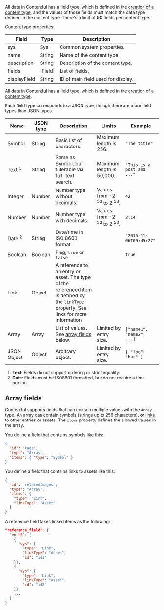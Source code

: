 All data in Contentful has a field type, which is defined in the [creation of a content type](/developers/docs/references/content-management-api/#/reference/content-types/create-a-content-type), and the values of those fields must match the data type defined in the content type. There's a limit of **50** fields per content type.

Content type properties:

Field       |Type        |Description
------------|------------|----------------------------------------------------------
sys         |Sys         |Common system properties.
name        |String      |Name of the content type.
description |String      |Description of the content type.
fields      |\[Field\]   |List of fields.
displayField|String      |ID of main field used for display.

All data in Contentful has a field type, which is defined in the [creation of a content type](https://www.contentful.com/developers/docs/references/content-management-api/#/reference/content-types/create-a-content-type).

Each field type corresponds to a JSON type, though there are more field types than JSON types.

Name |JSON type|Description|Limits|Example
-------|--------------|-----------|------------|------------
Symbol|String|Basic list of characters.|Maximum length is 256.|`"The title"`
Text <sup>1</sup>|String |Same as Symbol, but filterable via full-text search.|Maximum length is 50,000.|`"This is a post and ..."`
Integer|Number|Number type without decimals.|Values from -2 <sup>53</sup> to 2 <sup>53</sup>.|`42`
Number|Number|Number type with decimals.|Values from -2 <sup>53</sup> to 2 <sup>53</sup>.|`3.14`
Date <sup>2</sup>|String|Date/time in ISO 8601 format.||`"2015-11-06T09:45:27"`
Boolean|Boolean|Flag, `true` or `false`||`true`
Link |Object|A reference to an entry or asset. The type of the referenced item is defined by the `linkType` property. See [links](https://www.contentful.com/developers/docs/concepts/links/) for more information|||
Array|Array|List of values. See [array fields](#array-fields) below.|Limited by entry size.|`["name1", "name2", ...]`
JSON Object|Object|Arbitrary object.|Limited by entry size.|`{ "foo": "bar" }`

1. **Text**: Fields do not support ordering or strict equality.
2. **Date**: Fields must be ISO8601 formatted, but do not require a time portion.

## Array fields

Contentful supports fields that can contain multiple values with the `Array` type. An array can contain symbols (strings up to 256 characters), **or** [links](/developers/docs/concepts/links/) to other entries or assets. The `items` property defines the allowed values in the array.

You define a field that contains symbols like this:

```json
{
  "id": "tags",
  "type": "Array",
  "items": { "type": "Symbol" }
}
```

You define a field that contains links to assets like this:

```json
{
  "id": "relatedImages",
  "type": "Array",
  "items": {
    "type": "Link",
    "linkType": "Asset"
  }
}
```

A reference field takes linked items as the following:

```json
"reference_field": {
  "en-US": [
    {
      "sys": {
        "type": "Link",
        "linkType": "Asset",
        "id": "id1"
    }},
    {
      "sys": {
        "type": "Link",
        "linkType": "Asset",
        "id": "id2"
    }}
    ...
  ]
}
```
